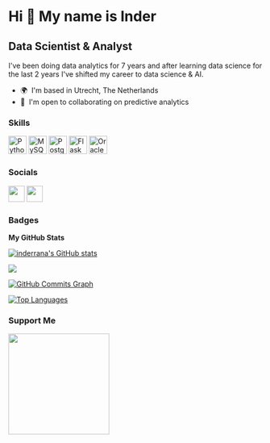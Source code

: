 Hi 👋 My name is Inder
======================

Data Scientist & Analyst
------------------------

I've been doing data analytics for 7 years and after learning data science for the last 2 years I've shifted my career to data science & AI.

* 🌍  I'm based in Utrecht, The Netherlands
* 🤝  I'm open to collaborating on predictive analytics

### Skills

<p align="left">
<a href="https://www.python.org/" target="_blank" rel="noreferrer"><img src="https://raw.githubusercontent.com/danielcranney/readme-generator/main/public/icons/skills/python-colored.svg" width="36" height="36" alt="Python" /></a>
<a href="https://www.mysql.com/" target="_blank" rel="noreferrer"><img src="https://raw.githubusercontent.com/danielcranney/readme-generator/main/public/icons/skills/mysql-colored.svg" width="36" height="36" alt="MySQL" /></a>
<a href="https://www.postgresql.org/" target="_blank" rel="noreferrer"><img src="https://raw.githubusercontent.com/danielcranney/readme-generator/main/public/icons/skills/postgresql-colored.svg" width="36" height="36" alt="PostgreSQL" /></a>
<a href="https://flask.palletsprojects.com/en/2.0.x/" target="_blank" rel="noreferrer"><img src="https://raw.githubusercontent.com/danielcranney/readme-generator/main/public/icons/skills/flask-colored.svg" width="36" height="36" alt="Flask" /></a>
<a href="https://www.oracle.com/uk/index.html" target="_blank" rel="noreferrer"><img src="https://raw.githubusercontent.com/danielcranney/readme-generator/main/public/icons/skills/oracle-colored.svg" width="36" height="36" alt="Oracle" /></a>
</p>


### Socials

<p align="left"> <a href="https://www.github.com/inderrana" target="_blank" rel="noreferrer"><img src="https://raw.githubusercontent.com/danielcranney/readme-generator/main/public/icons/socials/github.svg" width="32" height="32" /></a> <a href="https://www.linkedin.com/in/inderrana" target="_blank" rel="noreferrer"><img src="https://raw.githubusercontent.com/danielcranney/readme-generator/main/public/icons/socials/linkedin.svg" width="32" height="32" /></a></p>

### Badges

<b>My GitHub Stats</b>

<a href="http://www.github.com/inderrana"><img src="https://github-readme-stats.vercel.app/api?username=inderrana&show_icons=true&hide=prs,issues,contribs&count_private=true&title_color=14b8a6&text_color=ffffff&icon_color=facc15&bg_color=000000&hide_border=true&show_icons=true" alt="inderrana's GitHub stats" /></a>

<a href="http://www.github.com/inderrana"><img src="https://github-readme-streak-stats.herokuapp.com/?user=inderrana&stroke=ffffff&background=000000&ring=14b8a6&fire=14b8a6&currStreakNum=ffffff&currStreakLabel=14b8a6&sideNums=ffffff&sideLabels=ffffff&dates=ffffff&hide_border=true" /></a>

<a href="http://www.github.com/inderrana"><img src="https://activity-graph.herokuapp.com/graph?username=inderrana&bg_color=000000&color=ffffff&line=facc15&point=ffffff&area_color=000000&area=true&hide_border=true&custom_title=GitHub%20Commits%20Graph" alt="GitHub Commits Graph" /></a>

<a href="https://github.com/inderrana" align="left"><img src="https://github-readme-stats.vercel.app/api/top-langs/?username=inderrana&langs_count=10&title_color=14b8a6&text_color=ffffff&icon_color=facc15&bg_color=000000&hide_border=true&locale=en&custom_title=Top%20%Languages" alt="Top Languages" /></a>

### Support Me

<a href="https://www.buymeacoffee.com/inder"><img src="https://cdn.buymeacoffee.com/buttons/v2/default-yellow.png" width="200" /></a>
